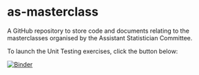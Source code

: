 # as-masterclass
A GitHub repository to store code and documents relating to the masterclasses organised by the Assistant Statistician Committee.

To launch the Unit Testing exercises, click the button below:

[![Binder](https://mybinder.org/badge_logo.svg)](https://mybinder.org/v2/gh/Kim-Ward/as-masterclass/master?filepath=unit_testing.ipynb)
